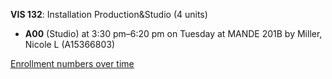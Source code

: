 **VIS 132**: Installation Production&Studio (4 units)

- **A00** (Studio) at 3:30 pm–6:20 pm on Tuesday at MANDE 201B by Miller, Nicole L (A15366803)

[Enrollment numbers over time](./VIS132.tsv)
